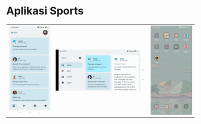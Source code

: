 # Aplikasi Sports
<table>
  <tr>
    <td><img src="1720200725422.jpg"></td>
    <td><img src="1720200725416.jpg"></td>
    <td><img src="1720200725412.jpg"></td>
  </tr>
</table>
